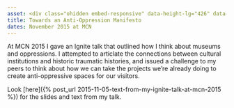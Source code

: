 ```yaml
---
asset: <div class="ohidden embed-responsive" data-height-lg="426" data-height-md="567" data-height-sm="470" data-height-xs="287" data-height-xxs="183"><iframe width="560" height="315" src="//www.youtube.com/embed/WicEkXGqv8Q" frameborder="0" allowfullscreen data-animate="fadeInUp" data-delay="100" class="fadeInUp animated"></iframe></div>
title: Towards an Anti-Oppression Manifesto
dates: November 2015 at MCN
---
```

At MCN 2015 I gave an Ignite talk that outlined how I think about museums and oppressions. I attempted to articlate the connections between cultural institutions and historic traumatic histories, and issued a challenge to my peers to think about how we can take the projects we’re already doing to create anti-oppressive spaces for our visitors.

Look [here]({% post_url 2015-11-05-text-from-my-ignite-talk-at-mcn-2015 %}) for the slides and text from my talk.
